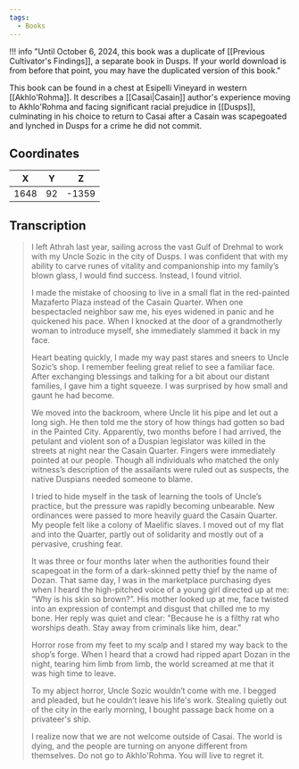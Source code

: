 ```yaml
---
tags:
  - Books
---
```


!!! info "Until October 6, 2024, this book was a duplicate of [[Previous Cultivator's Findings]], a separate book in Dusps. If your world download is from before that point, you may have the duplicated version of this book."

This book can be found in a chest at Esipelli Vineyard in western [[Akhlo'Rohma]]. It describes a [[Casai|Casain]] author's experience moving to Akhlo'Rohma and facing significant racial prejudice in [[Dusps]], culminating in his choice to return to Casai after a Casain was scapegoated and lynched in Dusps for a crime he did not commit.

## Coordinates
| **X** | **Y** | **Z** |
| :---: | :---: | :---: |
| 1648  |  92   | -1359 |

## Transcription
>  I left Athrah last year, sailing across the vast Gulf of Drehmal to work with my Uncle Sozic in the city of Dusps. I was confident that with my ability to carve runes of vitality and companionship into my family’s blown glass, I would find success. Instead, I found vitriol. 
>
> I made the mistake of choosing to live in a small flat in the red-painted Mazaferto Plaza instead of the Casain Quarter. When one bespectacled neighbor saw me, his eyes widened in panic and he quickened his pace. When I knocked at the door of a grandmotherly woman to introduce myself, she immediately slammed it back in my face. 
>
> Heart beating quickly, I made my way past stares and sneers to Uncle Sozic’s shop. I remember feeling great relief to see a familiar face. After exchanging blessings and talking for a bit about our distant families, I gave him a tight squeeze. I was surprised by how small and gaunt he had become.
>
>We moved into the backroom, where Uncle lit his pipe and let out a long sigh. He then told me the story of how things had gotten so bad in the Painted City. Apparently, two months before I had arrived, the petulant and violent son of a Duspian legislator was killed in the streets at night near the Casain Quarter. Fingers were immediately pointed at our people. Though all individuals who matched the only witness’s description of the assailants were ruled out as suspects, the native Duspians needed someone to blame.
>
> I tried to hide myself in the task of learning the tools of Uncle’s practice, but the pressure was rapidly becoming unbearable. New ordinances were passed to more heavily guard the Casain Quarter. My people felt like a colony of Maelific slaves. I moved out of my flat and into the Quarter, partly out of solidarity and mostly out of a pervasive, crushing fear. 
>
> It was three or four months later when the authorities found their scapegoat in the form of a dark-skinned petty thief by the name of Dozan. That same day, I was in the marketplace purchasing dyes when I heard the high-pitched voice of a young girl directed up at me: “Why is his skin so brown?”. His mother looked up at me, face twisted into an expression of contempt and disgust that chilled me to my bone. Her reply was quiet and clear: "Because he is a filthy rat who worships death. Stay away from criminals like him, dear."
>
> Horror rose from my feet to my scalp and I stared my way back to the shop’s forge. When I heard that a crowd had ripped apart Dozan in the night, tearing him limb from limb, the world screamed at me that it was high time to leave. 
>
> To my abject horror, Uncle Sozic wouldn’t come with me. I begged and pleaded, but he couldn’t leave his life's work. Stealing quietly out of the city in the early morning, I bought passage back home on a privateer's ship. 
>
> I realize now that we are not welcome outside of Casai. The world is dying, and the people are turning on anyone different from themselves. Do not go to Akhlo'Rohma. You will live to regret it. 


